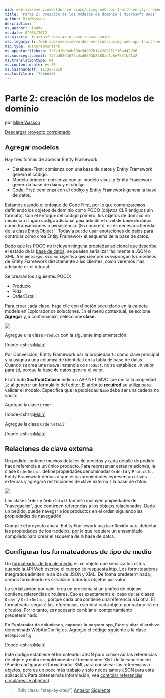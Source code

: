 ```yaml
---
uid: web-api/overview/older-versions/using-web-api-1-with-entity-framework-5/using-web-api-with-entity-framework-part-2
title: 'Parte 2: creación de los modelos de dominio | Microsoft Docs'
author: MikeWasson
description: ''
ms.author: riande
ms.date: 07/03/2012
ms.assetid: fe3ef85f-bdc6-4e10-9768-25aa565c01d0
msc.legacyurl: /web-api/overview/older-versions/using-web-api-1-with-entity-framework-5/using-web-api-with-entity-framework-part-2
msc.type: authoredcontent
ms.openlocfilehash: 7c5ed1bdb4b390c94907b14e208231f16ad42d96
ms.sourcegitcommit: 22fbd8863672c4ad6693b8388ad5c8e753fb41a2
ms.translationtype: MT
ms.contentlocale: es-ES
ms.lasthandoff: 11/28/2019
ms.locfileid: "74600369"
---
```

# <a name="part-2-creating-the-domain-models"></a>Parte 2: creación de los modelos de dominio

por [Mike Wasson](https://github.com/MikeWasson)

[Descargar proyecto completado](https://code.msdn.microsoft.com/ASP-NET-Web-API-with-afa30545)

## <a name="add-models"></a>Agregar modelos

Hay tres formas de abordar Entity Framework:

- Database-First: comienza con una base de datos y Entity Framework genera el código.
- Modelo-primero: comienza con un modelo visual y Entity Framework genera la base de datos y el código.
- Code-First: comienza con el código y Entity Framework genera la base de datos.

Estamos usando el enfoque de Code First, por lo que comenzaremos definiendo los objetos de dominio como POCO (objetos CLR antiguos sin formato). Con el enfoque del código primero, los objetos de dominio no necesitan ningún código adicional para admitir el nivel de base de datos, como transacciones o persistencia. (En concreto, no es necesario heredar de la clase [EntityObject](https://msdn.microsoft.com/library/system.data.objects.dataclasses.entityobject.aspx) ). Todavía puede usar anotaciones de datos para controlar cómo crea Entity Framework el esquema de la base de datos.

Dado que los POCO no incluyen ninguna propiedad adicional que describa el estado de la [base de datos](https://msdn.microsoft.com/library/system.data.entitystate.aspx), se pueden serializar fácilmente a JSON o XML. Sin embargo, eso no significa que siempre se expongan los modelos de Entity Framework directamente a los clientes, como veremos más adelante en el tutorial.

Se crearán los siguientes POCO:

- Producto
- Pida
- OrderDetail

Para crear cada clase, haga clic con el botón secundario en la carpeta models en Explorador de soluciones. En el menú contextual, seleccione **Agregar** y, a continuación, seleccione **clase.**

![](using-web-api-with-entity-framework-part-2/_static/image1.png)

Agregue una clase `Product` con la siguiente implementación:

[!code-csharp[Main](using-web-api-with-entity-framework-part-2/samples/sample1.cs)]

Por Convención, Entity Framework usa la propiedad `Id` como clave principal y la asigna a una columna de identidad en la tabla de base de datos. Cuando se crea una nueva instancia de `Product`, no se establece un valor para `Id`, porque la base de datos genera el valor.

El atributo **ScaffoldColumn** indica a ASP.NET MVC que omita la propiedad `Id` al generar un formulario del editor. El atributo **required** se utiliza para validar el modelo. Especifica que la propiedad `Name` debe ser una cadena no vacía.

Agregue la clase `Order`:

[!code-csharp[Main](using-web-api-with-entity-framework-part-2/samples/sample2.cs)]

Agregue la clase `OrderDetail`:

[!code-csharp[Main](using-web-api-with-entity-framework-part-2/samples/sample3.cs)]

## <a name="foreign-key-relations"></a>Relaciones de clave externa

Un pedido contiene muchos detalles de pedidos y cada detalle de pedido hace referencia a un único producto. Para representar estas relaciones, la clase `OrderDetail` define propiedades denominadas `OrderId` y `ProductId`. Entity Framework deducirá que estas propiedades representan claves externas y agregará restricciones de clave externa a la base de datos.

![](using-web-api-with-entity-framework-part-2/_static/image2.png)

Las clases `Order` y `OrderDetail` también incluyen propiedades de "navegación", que contienen referencias a los objetos relacionados. Dado un pedido, puede navegar a los productos en el orden siguiendo las propiedades de navegación.

Compile el proyecto ahora. Entity Framework usa la reflexión para detectar las propiedades de los modelos, por lo que requiere un ensamblado compilado para crear el esquema de la base de datos.

## <a name="configure-the-media-type-formatters"></a>Configurar los formateadores de tipo de medio

Un [formateador de tipo de medio](../../formats-and-model-binding/media-formatters.md) es un objeto que serializa los datos cuando la API Web escribe el cuerpo de respuesta http. Los formateadores integrados admiten la salida de JSON y XML. De forma predeterminada, ambos formateadores serializan todos los objetos por valor.

La serialización por valor crea un problema si un gráfico de objetos contiene referencias circulares. Eso es exactamente el caso de las clases `Order` y `OrderDetail`, porque cada una contiene una referencia a la otra. El formateador seguirá las referencias, escribirá cada objeto por valor y irá en círculos. Por lo tanto, es necesario cambiar el comportamiento predeterminado.

En Explorador de soluciones, expanda la carpeta app\_Start y abra el archivo denominado WebApiConfig.cs. Agregue el código siguiente a la clase `WebApiConfig`:

[!code-csharp[Main](using-web-api-with-entity-framework-part-2/samples/sample4.cs?highlight=11)]

Este código establece el formateador JSON para conservar las referencias de objeto y quita completamente el formateador XML de la canalización. (Puede configurar el formateador XML para conservar las referencias a objetos, pero es un poco más trabajo y solo necesitamos JSON para esta aplicación. Para obtener más información, vea [controlar referencias circulares de objetos](../../formats-and-model-binding/json-and-xml-serialization.md#handling_circular_object_references)).

> [!div class="step-by-step"]
> [Anterior](using-web-api-with-entity-framework-part-1.md)
> [Siguiente](using-web-api-with-entity-framework-part-3.md)
